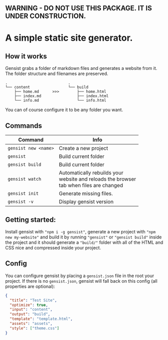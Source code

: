 ## WARNING - DO NOT USE THIS PACKAGE. IT IS UNDER CONSTRUCTION.

# A simple static site generator.

## How it works

Gensist grabs a folder of markdown files and generates a website from it. The folder structure and filenames are preserved.

```
.                           .
└── content                 └── build
    ├── home.md      >>>        ├── home.html
    ├── index.md                ├── index.html
    └── info.md                 └── info.html
```

You can of course configure it to be any folder you want.

## Commands

| Command              | Info                                                                                   |
| -------------------- | -------------------------------------------------------------------------------------- |
| `gensist new <name>` | Create a new project                                                                   |
| `gensist`            | Build current folder                                                                   |
| `gensist build`      | Build current folder                                                                   |
| `gensist watch`      | Automatically rebuilds your<br>website and reloads the browser<br>tab when files are changed |
| `gensist init`       | Generate missing files.                                                                |
| `gensist -v`         | Display gensist version                                                                |

## Getting started:

Install gensist with `"npm i -g gensist"`, generate a new project with `"npm new my-website"` and build it by running `"gensist"` or `"gensist build"` inside the project and it should generate a `"build/"` folder with all of the HTML and CSS nice and compressed inside your project.

## Config

You can configure gensist by placing a `gensist.json` file in the root your project.
If there is no `gensist.json`, gensist will fall back on this config (all properties are optional):

```json
{
  "title": "Test Site",
  "optimize": true,
  "input": "content",
  "output": "build",
  "template": "template.html",
  "assets": "assets",
  "style": ["theme.css"]
}
```
